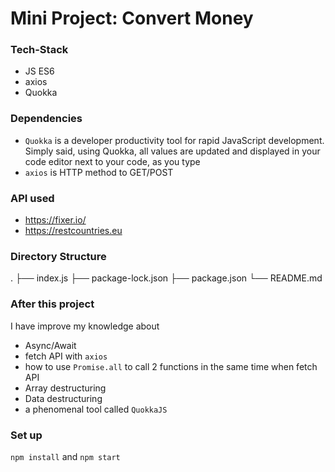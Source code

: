 # Mini Project: Convert Money

### Tech-Stack

- JS ES6
- axios
- Quokka

### Dependencies

- `Quokka` is a developer productivity tool for rapid JavaScript development. Simply said, using Quokka, all values are updated and displayed in your code editor next to your code, as you type
- `axios` is HTTP method to GET/POST

### API used

- https://fixer.io/
- https://restcountries.eu

### Directory Structure

.
├── index.js
├── package-lock.json
├── package.json
└── README.md

### After this project

I have improve my knowledge about

- Async/Await
- fetch API with `axios`
- how to use `Promise.all` to call 2 functions in the same time when fetch API
- Array destructuring
- Data destructuring
- a phenomenal tool called `QuokkaJS`

### Set up

`npm install` and `npm start`
